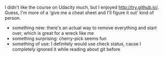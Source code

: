 I didn't like the course on Udacity much, but I enjoyed http://try.github.io/.
Guess, I'm more of a 'give me a cheat sheet and I'll figure it out' kind of person.

* something new: there's an actual way to remove everything and start over, which is great for a wreck like me
* something surprising: cherry-pick seems fun
* something of use: I definitely would use check status, cause I completely ignored it while reading about git before
